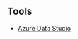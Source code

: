
## Tools

- [Azure Data Studio](https://learn.microsoft.com/en-us/sql/azure-data-studio/what-is-azure-data-studio)
